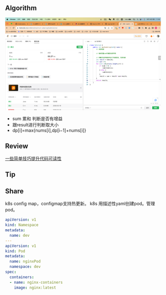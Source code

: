 ## Algorithm

![算法](../../../images/temp/sisyphus-2023-08-19-lc.png)
* sum 累和 判断是否有增益
* 跟result进行判断取大小
* dp[i]=max{nums[i],dp[i−1]+nums[i]}

## Review

[一些简单技巧提升代码可读性](https://medium.com/javarevisited/java-best-practices-for-writing-clean-and-professional-code-6b575ce224f)

## Tip


## Share

k8s config map，configmap支持热更新。
k8s 用描述性yaml创建pod。管理pod。

```yaml
apiVersion: v1
kind: Namespace
metadata:
  name: dev
---
apiVersion: v1
kind: Pod
metadata:
  name: nginxPod
  namespace: dev
spec:
  containers:
  - name: nginx-containers
    image: nginx:latest
```

